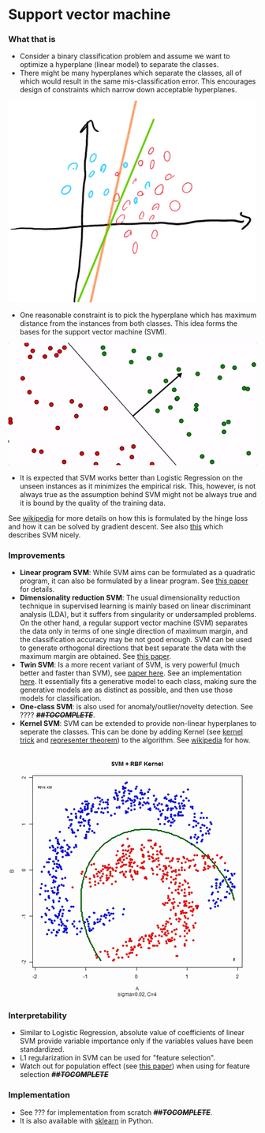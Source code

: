 # Support vector machine

### What that is

* Consider a binary classification problem and assume we want to optimize a hyperplane \(linear model\) to separate the classes. 
* There might be many hyperplanes which separate the classes, all of which would result in the same mis-classification error. This encourages design of constraints which narrow down acceptable hyperplanes. 

![](../../../.gitbook/assets/0_1_loss_1.png)

* One reasonable constraint is to pick the hyperplane which has maximum distance from the instances from both classes. This idea forms the bases for the support vector machine \(SVM\). 

![](../../../.gitbook/assets/svm_lots_of_choices.gif)



* It is expected that SVM works better than Logistic Regression on the unseen instances as it minimizes the empirical risk. This, however, is not always true as the assumption behind SVM might not be always true and it is bound by the quality of the training data. 

See [wikipedia](https://en.wikipedia.org/wiki/Support-vector_machine#Linear_SVM) for more details on how this is formulated by the hinge loss and how it can be solved by gradient descent. See also [this](https://jeremykun.com/2017/06/05/formulating-the-support-vector-machine-optimization-problem/) which describes SVM nicely.

### Improvements

* **Linear program SVM**: While SVM aims can be formulated as a quadratic program, it can also be formulated by a linear program. See [this paper](http://citeseerx.ist.psu.edu/viewdoc/download?doi=10.1.1.332.7187&rep=rep1&type=pdf) for details.
* **Dimensionality reduction SVM**: The usual dimensionality reduction technique in supervised learning is mainly based on linear discriminant analysis \(LDA\), but it suffers from singularity or undersampled problems. On the other hand, a regular support vector machine \(SVM\) separates the data only in terms of one single direction of maximum margin, and the classification accuracy may be not good enough. SVM can be used to generate orthogonal directions that best separate the data with the maximum margin are obtained. See [this paper](https://ieeexplore.ieee.org/document/4378279).
* **Twin SVM**: Is a more recent variant of SVM, is very powerful \(much better and faster than SVM\), see [paper here](https://ieeexplore.ieee.org/document/4135685). See an implementation [here](https://github.com/AK101111/Twin-SVM). It essentially fits a generative model to each class, making sure the generative models are as distinct as possible, and then use those models for classification.
* **One-class SVM**: is also used for anomaly/outlier/novelty detection. See ???? ~~_**\#\#TOCOMPLETE**_~~.
* **Kernel SVM**: SVM can be extended to provide non-linear hyperplanes to seperate the classes. This can be done by adding Kernel \(see [kernel trick](https://en.wikipedia.org/wiki/Kernel_method) and [representer theorem](https://en.wikipedia.org/wiki/Representer_theorem)\) to the algorithm. See [wikipedia](https://en.wikipedia.org/wiki/Support-vector_machine#Linear_SVM) for how.

![](../../../.gitbook/assets/svm_rbf.gif)



### Interpretability

* Similar to Logistic Regression, absolute value of coefficients of linear SVM provide variable importance only if the variables values have been standardized.
* L1 regularization in SVM can be used for "feature selection".
* Watch out for population effect \(see [this paper](http://www.maths.usyd.edu.au/u/pengyi/publication/Yang_et_al_stability.pdf)\) when using for feature selection ~~_**\#\#TOCOMPLETE**_~~

### Implementation

* See ??? for implementation from scratch ~~_**\#\#TOCOMPLETE**_~~.
* It is also available with [sklearn](https://scikit-learn.org/stable/modules/generated/sklearn.svm.SVC.html) in Python.






